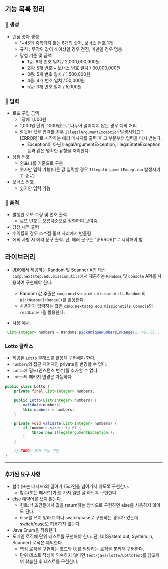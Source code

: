 ## 기능 목록 정리
### 🎲 생성
- 랜덤 숫자 생성
    - 1~45의 중복되지 않는 6개의 숫자, 보너스 번호 1개
    - 규칙 : 무작위 값이 4 이상일 경우 전진, 미만일 경우 멈춤
    - 당첨 기준 및 금액
      - 1등: 6개 번호 일치 / 2,000,000,000원
      - 2등: 5개 번호 + 보너스 번호 일치 / 30,000,000원
      - 3등: 5개 번호 일치 / 1,500,000원
      - 4등: 4개 번호 일치 / 50,000원
      - 5등: 3개 번호 일치 / 5,000원

### 📝 입력
- 로또 구입 금액
    - 1장에 1,000원
    - 1,000원 단위. 1000원으로 나누어 떨어지지 않는 경우 예외 처리
    - 잘못된 값을 입력할 경우 `IllegalArgumentException` 발생시키고 "[ERROR]"로 시작하는 에러 메시지를 출력 후 그 부분부터 입력을 다시 받는다.
      - Exception이 아닌 IllegalArgumentException, IllegalStateException 등과 같은 명확한 유형을 처리한다.
- 당첨 번호
    - 쉼표(,)를 기준으로 구분
    - 숫자만 입력 가능(다른 값 입력할 경우 `IllegalArgumentException` 발생시키고 종료)
- 보너스 번호
  - 숫자만 입력 가능

### 🧾 출력
- 발행한 로또 수량 및 번호 출력
  - 로또 번호는 오름차순으로 정렬하여 보여줌
- 당첨 내역 출력
- 수익률의 경우 소수점 둘쨰 자리에서 반올림
- 에외 사항 시 에러 문구 출력. 단, 에러 문구는 "[ERROR]"로 시작해야 함

## 라이브러리

- JDK에서 제공하는 Random 및 Scanner API 대신 `camp.nextstep.edu.missionutils`에서 제공하는 `Randoms` 및 `Console` API를 사용하여 구현해야 한다.
    - Random 값 추출은 `camp.nextstep.edu.missionutils.Randoms`의 `pickNumberInRange()`를 활용한다.
    - 사용자가 입력하는 값은 `camp.nextstep.edu.missionutils.Console`의 `readLine()`을 활용한다.

- 사용 예시
```java
 List<Integer> numbers = Randoms.pickUniqueNumbersInRange(1, 45, 6);.
```


### Lotto 클래스

- 제공된 `Lotto` 클래스를 활용해 구현해야 한다.
- `numbers`의 접근 제어자인 private을 변경할 수 없다.
- `Lotto`에 필드(인스턴스 변수)를 추가할 수 없다.
- `Lotto`의 패키지 변경은 가능하다.

```java
public class Lotto {
    private final List<Integer> numbers;

    public Lotto(List<Integer> numbers) {
        validate(numbers);
        this.numbers = numbers;
    }

    private void validate(List<Integer> numbers) {
        if (numbers.size() != 6) {
            throw new IllegalArgumentException();
        }
    }

    // TODO: 추가 기능 구현
}
```

---


### 추가된 요구 사항

- 함수(또는 메서드)의 길이가 15라인을 넘어가지 않도록 구현한다.
    - 함수(또는 메서드)가 한 가지 일만 잘 하도록 구현한다. 
- else 예약어를 쓰지 않는다.
    - 힌트: if 조건절에서 값을 return하는 방식으로 구현하면 else를 사용하지 않아도 된다.
    - else를 쓰지 말라고 하니 switch/case로 구현하는 경우가 있는데 switch/case도 허용하지 않는다.
- Java Enum을 적용한다.
- 도메인 로직에 단위 테스트를 구현해야 한다. 단, UI(System.out, System.in, Scanner) 로직은 제외한다.
    - 핵심 로직을 구현하는 코드와 UI를 담당하는 로직을 분리해 구현한다.
    - 단위 테스트 작성이 익숙하지 않다면 `test/java/lotto/LottoTest`를 참고하여 학습한 후 테스트를 구현한다.
